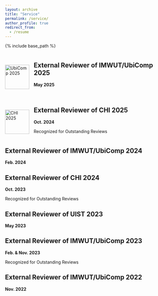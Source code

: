 ```yaml
---
layout: archive
title: "Service"
permalink: /service/
author_profile: true
redirect_from:
  - /resume
---
```


{% include base_path %}

<div style="display: flex; align-items: flex-start; margin-bottom: 20px;">
    <img src="https://keli97.github.io/files/service/ubicomp_2025.png" alt="UbiComp 2025" style="width: 80px; height: auto; margin-right: 15px; margin-top: 40px;">
    <div>
        <h2>External Reviewer of IMWUT/UbiComp 2025</h2>
        <p><strong>May 2025</strong></p>
    </div>
</div>

<div style="display: flex; align-items: flex-start; margin-bottom: 20px;">
    <img src="https://keli97.github.io/files/service/chi_2025.png" alt="CHI 2025" style="width: 80px; height: auto; margin-right: 15px; margin-top: 40px;">
    <div>
        <h2>External Reviewer of CHI 2025</h2>
        <p><strong>Oct. 2024</strong></p>
        <p>Recognized for Outstanding Reviews</p>
    </div>
</div>


External Reviewer of IMWUT/UbiComp 2024
----------
**Feb. 2024**

External Reviewer of CHI 2024
----------
**Oct. 2023**

Recognized for Outstanding Reviews

External Reviewer of UIST 2023
----------
**May 2023**

External Reviewer of IMWUT/UbiComp 2023
----------
**Feb. & Nov. 2023**

Recognized for Outstanding Reviews

External Reviewer of IMWUT/UbiComp 2022
----------
**Nov. 2022**
